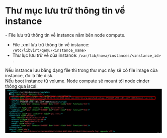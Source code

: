 # Thư mục lưu trữ thông tin về instance

\- File lưu trữ thông tin về instance nằm bên node compute.  
- File .xml lưu trữ thông tin về instance: `/etc/libvirt/qemu/<instance_name>`
- Thư lục lưu trữ về của instance: `/var/lib/nova/instances/<instance_id>` .

Nếu instance lưu bằng dạng file thì trong thư mục này sẽ có file image của instance, đó là file disk.  
Nếu boot instance từ volume. Node compute sẽ mount tới node cinder thông qua iscsi:  
<img src="../images/nova_iscsi.png" />
